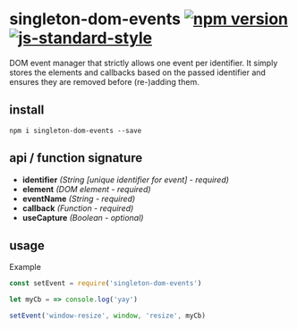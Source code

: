 # singleton-dom-events   [![npm version](https://badge.fury.io/js/singleton-dom-events.svg)](http://badge.fury.io/js/singleton-dom-events)   [![js-standard-style](https://img.shields.io/badge/code%20style-standard-brightgreen.svg?style=flat)](https://github.com/feross/standard)

DOM event manager that strictly allows one event per identifier.
It simply stores the elements and callbacks based on the passed identifier
and ensures they are removed before (re-)adding them.

## install
`npm i singleton-dom-events --save`

## api / function signature
- **identifier** *(String [unique identifier for event] - required)*
- **element** *(DOM element - required)*
- **eventName** *(String - required)*
- **callback** *(Function - required)*
- **useCapture** *(Boolean - optional)*

## usage
Example
```javascript
const setEvent = require('singleton-dom-events')

let myCb = => console.log('yay')

setEvent('window-resize', window, 'resize', myCb)

```
